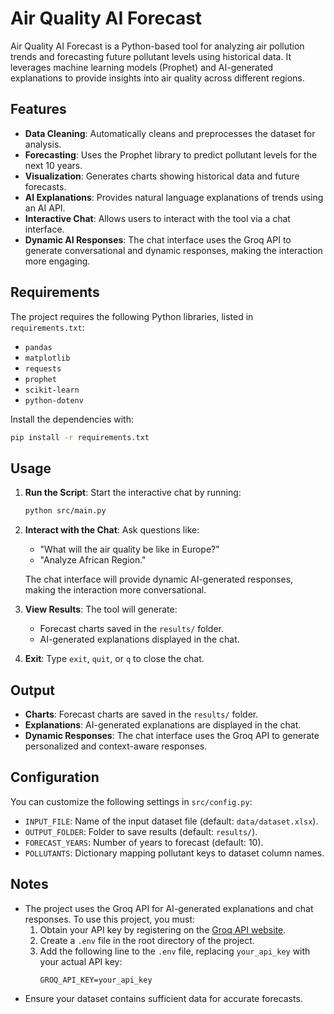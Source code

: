 # Air Quality AI Forecast

Air Quality AI Forecast is a Python-based tool for analyzing air pollution trends and forecasting future pollutant levels using historical data. It leverages machine learning models (Prophet) and AI-generated explanations to provide insights into air quality across different regions.

## Features

- **Data Cleaning**: Automatically cleans and preprocesses the dataset for analysis.
- **Forecasting**: Uses the Prophet library to predict pollutant levels for the next 10 years.
- **Visualization**: Generates charts showing historical data and future forecasts.
- **AI Explanations**: Provides natural language explanations of trends using an AI API.
- **Interactive Chat**: Allows users to interact with the tool via a chat interface.
- **Dynamic AI Responses**: The chat interface uses the Groq API to generate conversational and dynamic responses, making the interaction more engaging.

## Requirements

The project requires the following Python libraries, listed in `requirements.txt`:

- `pandas`
- `matplotlib`
- `requests`
- `prophet`
- `scikit-learn`
- `python-dotenv`

Install the dependencies with:

```bash
pip install -r requirements.txt
```

## Usage

1. **Run the Script**: Start the interactive chat by running:

   ```bash
   python src/main.py
   ```

2. **Interact with the Chat**: Ask questions like:

   - "What will the air quality be like in Europe?"
   - "Analyze African Region."

   The chat interface will provide dynamic AI-generated responses, making the interaction more conversational.

3. **View Results**: The tool will generate:

   - Forecast charts saved in the `results/` folder.
   - AI-generated explanations displayed in the chat.

4. **Exit**: Type `exit`, `quit`, or `q` to close the chat.

## Output

- **Charts**: Forecast charts are saved in the `results/` folder.
- **Explanations**: AI-generated explanations are displayed in the chat.
- **Dynamic Responses**: The chat interface uses the Groq API to generate personalized and context-aware responses.

## Configuration

You can customize the following settings in `src/config.py`:

- `INPUT_FILE`: Name of the input dataset file (default: `data/dataset.xlsx`).
- `OUTPUT_FOLDER`: Folder to save results (default: `results/`).
- `FORECAST_YEARS`: Number of years to forecast (default: 10).
- `POLLUTANTS`: Dictionary mapping pollutant keys to dataset column names.

## Notes

- The project uses the Groq API for AI-generated explanations and chat responses. To use this project, you must:
  1. Obtain your API key by registering on the [Groq API website](https://console.groq.com/keys).
  2. Create a `.env` file in the root directory of the project.
  3. Add the following line to the `.env` file, replacing `your_api_key` with your actual API key:
     ```
     GROQ_API_KEY=your_api_key
     ```
- Ensure your dataset contains sufficient data for accurate forecasts.
